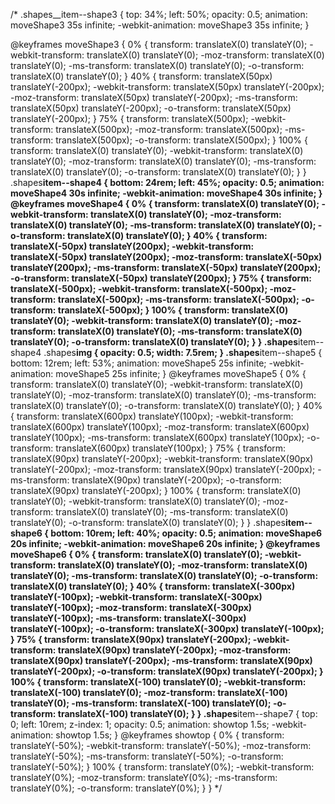 /\* .shapes\_\_item--shape3 {
top: 34%;
left: 50%;
opacity: 0.5;
animation: moveShape3 35s infinite;
-webkit-animation: moveShape3 35s infinite;
}

@keyframes moveShape3 {
0% {
transform: translateX(0) translateY(0);
-webkit-transform: translateX(0) translateY(0);
-moz-transform: translateX(0) translateY(0);
-ms-transform: translateX(0) translateY(0);
-o-transform: translateX(0) translateY(0);
}
40% {
transform: translateX(50px) translateY(-200px);
-webkit-transform: translateX(50px) translateY(-200px);
-moz-transform: translateX(50px) translateY(-200px);
-ms-transform: translateX(50px) translateY(-200px);
-o-transform: translateX(50px) translateY(-200px);
}
75% {
transform: translateX(500px);
-webkit-transform: translateX(500px);
-moz-transform: translateX(500px);
-ms-transform: translateX(500px);
-o-transform: translateX(500px);
}
100% {
transform: translateX(0) translateY(0);
-webkit-transform: translateX(0) translateY(0);
-moz-transform: translateX(0) translateY(0);
-ms-transform: translateX(0) translateY(0);
-o-transform: translateX(0) translateY(0);
}
}
.shapes**item--shape4 {
bottom: 24rem;
left: 45%;
opacity: 0.5;
animation: moveShape4 30s infinite;
-webkit-animation: moveShape4 30s infinite;
}
@keyframes moveShape4 {
0% {
transform: translateX(0) translateY(0);
-webkit-transform: translateX(0) translateY(0);
-moz-transform: translateX(0) translateY(0);
-ms-transform: translateX(0) translateY(0);
-o-transform: translateX(0) translateY(0);
}
40% {
transform: translateX(-50px) translateY(200px);
-webkit-transform: translateX(-50px) translateY(200px);
-moz-transform: translateX(-50px) translateY(200px);
-ms-transform: translateX(-50px) translateY(200px);
-o-transform: translateX(-50px) translateY(200px);
}
75% {
transform: translateX(-500px);
-webkit-transform: translateX(-500px);
-moz-transform: translateX(-500px);
-ms-transform: translateX(-500px);
-o-transform: translateX(-500px);
}
100% {
transform: translateX(0) translateY(0);
-webkit-transform: translateX(0) translateY(0);
-moz-transform: translateX(0) translateY(0);
-ms-transform: translateX(0) translateY(0);
-o-transform: translateX(0) translateY(0);
}
}
.shapes**item--shape4 .shapes**img {
opacity: 0.5;
width: 7.5rem;
}
.shapes**item--shape5 {
bottom: 12rem;
left: 53%;
animation: moveShape5 25s infinite;
-webkit-animation: moveShape5 25s infinite;
}
@keyframes moveShape5 {
0% {
transform: translateX(0) translateY(0);
-webkit-transform: translateX(0) translateY(0);
-moz-transform: translateX(0) translateY(0);
-ms-transform: translateX(0) translateY(0);
-o-transform: translateX(0) translateY(0);
}
40% {
transform: translateX(600px) translateY(100px);
-webkit-transform: translateX(600px) translateY(100px);
-moz-transform: translateX(600px) translateY(100px);
-ms-transform: translateX(600px) translateY(100px);
-o-transform: translateX(600px) translateY(100px);
}
75% {
transform: translateX(90px) translateY(-200px);
-webkit-transform: translateX(90px) translateY(-200px);
-moz-transform: translateX(90px) translateY(-200px);
-ms-transform: translateX(90px) translateY(-200px);
-o-transform: translateX(90px) translateY(-200px);
}
100% {
transform: translateX(0) translateY(0);
-webkit-transform: translateX(0) translateY(0);
-moz-transform: translateX(0) translateY(0);
-ms-transform: translateX(0) translateY(0);
-o-transform: translateX(0) translateY(0);
}
}
.shapes**item--shape6 {
bottom: 10rem;
left: 40%;
opacity: 0.5;
animation: moveShape6 20s infinite;
-webkit-animation: moveShape6 20s infinite;
}
@keyframes moveShape6 {
0% {
transform: translateX(0) translateY(0);
-webkit-transform: translateX(0) translateY(0);
-moz-transform: translateX(0) translateY(0);
-ms-transform: translateX(0) translateY(0);
-o-transform: translateX(0) translateY(0);
}
40% {
transform: translateX(-300px) translateY(-100px);
-webkit-transform: translateX(-300px) translateY(-100px);
-moz-transform: translateX(-300px) translateY(-100px);
-ms-transform: translateX(-300px) translateY(-100px);
-o-transform: translateX(-300px) translateY(-100px);
}
75% {
transform: translateX(90px) translateY(-200px);
-webkit-transform: translateX(90px) translateY(-200px);
-moz-transform: translateX(90px) translateY(-200px);
-ms-transform: translateX(90px) translateY(-200px);
-o-transform: translateX(90px) translateY(-200px);
}
100% {
transform: translateX(-100) translateY(0);
-webkit-transform: translateX(-100) translateY(0);
-moz-transform: translateX(-100) translateY(0);
-ms-transform: translateX(-100) translateY(0);
-o-transform: translateX(-100) translateY(0);
}
}
.shapes**item--shape7 {
top: 0;
left: 10rem;
z-index: 1;
opacity: 0.5;
animation: showtop 1.5s;
-webkit-animation: showtop 1.5s;
}
@keyframes showtop {
0% {
transform: translateY(-50%);
-webkit-transform: translateY(-50%);
-moz-transform: translateY(-50%);
-ms-transform: translateY(-50%);
-o-transform: translateY(-50%);
}
100% {
transform: translateY(0%);
-webkit-transform: translateY(0%);
-moz-transform: translateY(0%);
-ms-transform: translateY(0%);
-o-transform: translateY(0%);
}
} \*/
